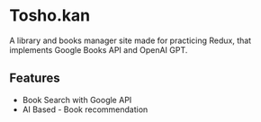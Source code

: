 # Tosho.kan
A library and books manager site  made for practicing Redux, that implements Google Books API and OpenAI GPT.

## Features
- Book Search with Google API
- AI Based - Book recommendation
